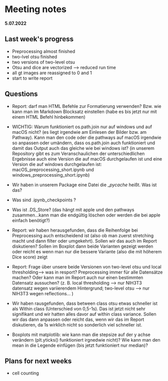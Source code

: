 # Meeting notes
**5.07.2022**
## Last week's progress
- Preprocessing almost finished
- two-lvel otsu finished
- two versions of two-level otsu
- Otsu and dice are vectorized --> reduced run time
- all gt images are reassigned to 0 and 1
- start to write report

## Questions
- Report: darf man HTML Befehle zur Formatierung verwenden? Bzw. wie kann man im Markdown Blocksatz einstellen (habe es bis jetzt nur mit einem HTML Befehl hinbekommen)

- WICHTIG: Warum funktioniert os.path.join nur auf windows und auf macOS nicht? (es liegt irgendwie am Einlesen der Bilder bzw. am Pathway). Kann man den code oder die pathways auf macOS irgendwie so anpassen oder umändern, dass os.path.join auch funktioniert und damit das Output auch das gleiche wie bei windows ist?
(in unserem Repository gibt es zum Veranschaulichen der unterschiedlichen Ergebnisse auch eine Version die auf macOS durchgelaufen ist und eine Version die auf windows durchgelaufen ist: macOS_preprocessing_short.ipynb und windows_preprocessing_short.ipynb)

- Wir haben in unserem Package eine Datei die __pycache_ heißt. Was ist das?
- Was sind .ipynb_checkpoints ? 
- Was ist .DS_Store? (das hängt mit apple und den pathways zusammen...kann man die endgültig löschen oder werden die bei apple einfach benötigt?)

- Report: wir haben herausgefunden, dass die Reihenfolge bei Preprocessing auch entscheidend ist (also ob man zuerst stretching macht und dann filter oder umgekehrt). Sollen wir das auch im Report diskutieren? Sollen im Boxplot dann beide Varianten gezeigt werden oder reicht es wenn man nur die bessere Variante (also die mit höherem Dice score) zeigt

- Report: Frage über unsere beide Versionen von two-level otsu und local thresholding--> was in resport? Preprocessing immer für alle Datensätze machen? Oder kann man im Report auch nur einen bestimmten Datensatz aussuchen? (z. B. local thresholding --> nur NIH3T3 datensatz wegen variierendem Hintergrund; two-level otsu --> nur NIH3T3 wegen reflections... )

- Wir haben rausgefunden, dass between class otsu etwas schneller ist als Within class (Unterschied von 0,5-1s). Das ist jetzt nicht sehr signifikant und wir hatten alles davor auf within class variance. Sollen wir das dann anpassen oder reicht das, wenn wir das im Report diskutieren, da 1s wirklich nicht so sonderlich viel schneller ist. 

 - Boxplots mit matplotlib: wie kann man die stepsize auf der y achse verändern (plt.yticks() funktioniert irgnedwie nicht)? Wie kann man den mean in die Legende einfügen (bis jetzt funktioniert nur median)?

## Plans for next weeks
- cell counting 
